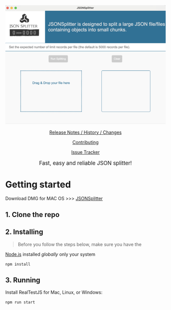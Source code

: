<p align="center">
  <a href="./logo/demo.png">
    <picture>
      <img alt="JSONSplitter" src="./logo/demo.png">
    </picture>    
  </a>
</p>

<p align="center">
  <a href="./CHANGELOG.md">Release Notes / History / Changes</a> 
</p>
<p align="center">
  <a href="./CONTRIBUTING.md">Contributing</a> 
</p>
<p align="center">
  <a href="https://github.com/VadimNastoyashchy/JSONSplitter/issues">Issue Tracker</a> 
</p>
<p align="center" style="font-size:120%;">
  Fast, easy and reliable JSON splitter!
</p>

# Getting started

Download DMG for MAC OS >>> 
[JSONSplitter](./app_out/mac_os/JSONSplitter-1.1.1-arm64.dmg)

## 1. Clone the repo

## 2. Installing

> Before you follow the steps below, make sure you have the

[Node.js](https://nodejs.org/en/download/) installed _globally_ only your system

```bash
npm install
```

## 3. Running

Install RealTestJS for Mac, Linux, or Windows:

```bash
npm run start
```
